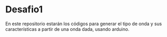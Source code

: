# Desafio1
En este repositorio estarán los códigos para generar el tipo de onda y sus características a partir de una onda dada, usando arduino.
